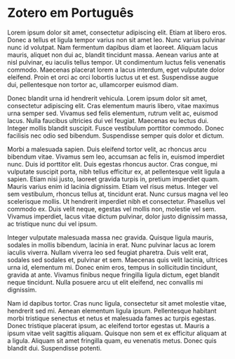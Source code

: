 # Zotero em Português

Lorem ipsum dolor sit amet, consectetur adipiscing elit. Etiam at libero eros. Donec a tellus et ligula tempor varius non sit amet leo. Nunc varius pulvinar nunc id volutpat. Nam fermentum dapibus diam et laoreet. Aliquam lacus mauris, aliquet non dui ac, blandit tincidunt massa. Aenean varius ante at nisl pulvinar, eu iaculis tellus tempor. Ut condimentum luctus felis venenatis commodo. Maecenas placerat lorem a lacus interdum, eget vulputate dolor eleifend. Proin et orci ac orci lobortis luctus ut et est. Suspendisse augue dui, pellentesque non tortor ac, ullamcorper euismod diam.

Donec blandit urna id hendrerit vehicula. Lorem ipsum dolor sit amet, consectetur adipiscing elit. Cras elementum mauris libero, vitae maximus urna semper sed. Vivamus sed felis elementum, rutrum velit ac, euismod lacus. Nulla faucibus ultricies dui vel feugiat. Maecenas eu lectus dui. Integer mollis blandit suscipit. Fusce vestibulum porttitor commodo. Donec facilisis nec odio sed bibendum. Suspendisse semper quis dolor et dictum.

Morbi a malesuada sapien. Duis eleifend tortor velit, ac rhoncus arcu bibendum vitae. Vivamus sem leo, accumsan ac felis in, euismod imperdiet nunc. Duis id porttitor elit. Duis egestas rhoncus auctor. Cras congue, mi vulputate suscipit porta, nibh tellus efficitur ex, at pellentesque velit ligula a sapien. Etiam nisi justo, laoreet gravida turpis in, pretium imperdiet quam. Mauris varius enim id lacinia dignissim. Etiam vel risus metus. Integer vel sem vestibulum, rhoncus tellus at, tincidunt erat. Nunc cursus magna vel leo scelerisque mollis. Ut hendrerit imperdiet nibh et consectetur. Phasellus vel commodo ex. Duis velit neque, egestas vel mollis non, molestie vel sem. Vivamus imperdiet, lacus vitae dictum pulvinar, dolor justo dignissim massa, ac tristique nunc dui vel ipsum.

Integer vulputate malesuada massa nec gravida. Quisque ligula mauris, sodales in mollis bibendum, lacinia in erat. Nunc pulvinar lacus ac lorem iaculis viverra. Nullam viverra leo sed feugiat pharetra. Duis velit erat, sodales sed sodales et, pulvinar et sem. Maecenas quis velit lacinia, ultrices urna id, elementum mi. Donec enim eros, tempus in sollicitudin tincidunt, gravida at ante. Vivamus finibus neque fringilla ligula dictum, eget blandit neque tincidunt. Nulla posuere arcu ut elit eleifend, nec convallis mi dignissim.

Nam id dapibus tortor. Cras nunc ligula, consectetur sit amet molestie vitae, hendrerit sed mi. Aenean elementum ligula ipsum. Pellentesque habitant morbi tristique senectus et netus et malesuada fames ac turpis egestas. Donec tristique placerat ipsum, ac eleifend tortor egestas ut. Mauris a ipsum vitae velit sagittis aliquam. Quisque non sem et ex efficitur aliquam at a ligula. Aliquam sit amet fringilla quam, eu venenatis metus. Donec quis blandit dui. Suspendisse potenti.